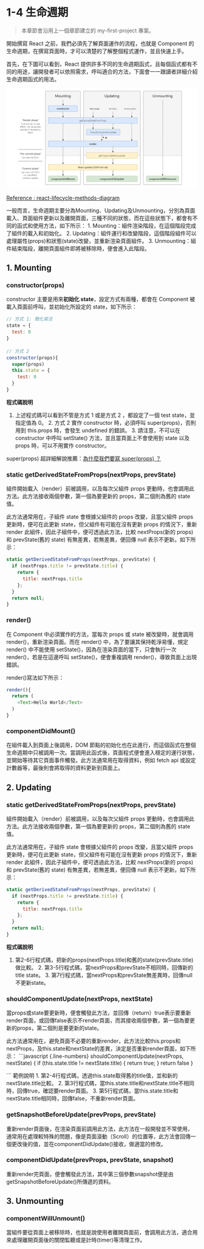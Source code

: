 # 1-4 生命週期

> 本章節會沿用上一個章節建立的 my-first-project 專案。

開始撰寫 React 之前，我們必須先了解頁面運作的流程，也就是 Component 的生命週期，在撰寫頁面時，才可以清楚的了解整個程式運作，並且快速上手。

首先，在下圖可以看到，React 提供許多不同的生命週期函式，且每個函式都有不同的用途，讓開發者可以依照需求，呼叫適合的方法，下面會一一跟讀者詳細介紹生命週期函式的用法。

![lifecycle](https://github.com/weichinhsu/react-implement/blob/master/images/ch1/lifecycle.PNG?raw=true)

[Reference : react-lifecycle-methods-diagram](https://projects.wojtekmaj.pl/react-lifecycle-methods-diagram/)

一般而言，生命週期主要分為Mounting、Updating及Unmounting，分別為頁面載入、頁面組件更新以及離開頁面，三種不同的狀態，而在這些狀態下，都會有不同的函式和使用方法，如下所示： 1. Mounting：組件渲染階段，在這個階段完成了組件的載入和初始化。 2. Updating：組件運行和改變階段，這個階段組件可以處理屬性\(props\)和狀態\(state\)改變，並重新渲染頁面組件。 3. Unmounting：組件結束階段，離開頁面組件即將被移除時，便會進入此階段。

## 1. Mounting

### constructor\(props\)

constructor 主要是用來**初始化 state**，設定方式有兩種，都會在 Component 被載入頁面前呼叫，並初始化所設定的 state，如下所示：

```javascript
// 方式 1: 簡化寫法
state = {
  test: 0
}

// 方式 2
constructor(props){
  super(props)
  this.state = {
    test: 0
  }
}
```

**程式碼說明**   
 1. 上述程式碼可以看到不管是方式 1 或是方式 2 ，都設定了一個 test state，並指定值為 0。 2. 方式 2 實作 constructor 時，必須呼叫 super\(props\)，否則用到 this.props 時，會發生 undefined 的錯誤。 3. 請注意，不可以在 constructor 中呼叫 setState\(\) 方法，並且當頁面上不會使用到 state 以及 props 時，可以不用實作 constructor。

super\(props\) 超詳細解說推薦：[為什麼我們要寫 super\(props\) ？](https://overreacted.io/zh-hant/why-do-we-write-super-props/)

### static getDerivedStateFromProps\(nextProps, prevState\)

組件開始載入（render）前被調用，以及每次父組件 props 更動時，也會調用此方法。此方法接收兩個參數，第一個為要更新的 props，第二個則為舊的 state 值。

此方法通常用在，子組件 state 會根據父組件的 props 改變，且當父組件 props 更新時，便可在此更新 state，但父組件有可能在沒有更新 props 的情況下，重新 render 此組件，因此子組件中，便可透過此方法，比較 nextProps\(新的 props\) 和 prevState\(舊的 state\) 有無差異，若無差異，便回傳 null 表示不更新。如下所示：

```javascript
static getDerivedStateFromProps(nextProps, prevState) {
  if (nextProps.title != prevState.title) {
    return {
      title: nextProps.title 
    };
  }
  return null;
}
```

### render\(\)

在 Component 中必須實作的方法，當每次 props 或 state 被改變時，就會調用 render\(\)，重新渲染頁面。而在 render\(\) 中，為了要讓其保持乾淨易懂，規定 render\(\) 中不能使用 setState\(\)，因為在渲染頁面的當下，只會執行一次 render\(\)，若是在這邊呼叫 setState\(\)，便會重複調用 render\(\)，導致頁面上出現錯誤。

render\(\)寫法如下所示：

```javascript
render(){
  return (
    <Text>Hello World</Text>
  )
}
```

### componentDidMount\(\)

在組件載入到頁面上後調用，DOM 節點的初始化也在此進行，而這個函式在整個生命週期中只被調用一次。當調用此函式後，頁面程式便會進入穩定的運行狀態，並開始等待其它頁面事件觸發。此方法通常用在取得資料，例如 fetch api 或設定計數器等，最後則會將取得的資料更新到頁面上。

## 2. Updating

### static getDerivedStateFromProps\(nextProps, prevState\)

組件開始載入（render）前被調用，以及每次父組件 props 更動時，也會調用此方法。此方法接收兩個參數，第一個為要更新的 props，第二個則為舊的 state 值。

此方法通常用在，子組件 state 會根據父組件的 props 改變，且當父組件 props 更新時，便可在此更新 state，但父組件有可能在沒有更新 props 的情況下，重新 render 此組件，因此子組件中，便可透過此方法，比較 nextProps\(新的 props\) 和 prevState\(舊的 state\) 有無差異，若無差異，便回傳 null 表示不更新。如下所示：

```javascript
static getDerivedStateFromProps(nextProps, prevState) {
  if (nextProps.title != prevState.title) {
    return {
      title: nextProps.title 
    };
  }
  return null;
}
```

**程式碼說明**   
 1. 第2-6行程式碼，把新的props\(nextProps.title\)和舊的state\(prevState.title\)做比較。 2. 第3-5行程式碼，當nextProps和prevState不相同時，回傳新的title state。 3. 第7行程式碼，當nextProps和prevState無差異時，回傳null不更新state。

### shouldComponentUpdate\(nextProps, nextState\)

當props或state要更新時，便會觸發此方法，並回傳（return）true表示要重新render頁面，或回傳false表示不render頁面，而其接收兩個參數，第一個為要更新的props，第二個則是要更新的state。

此方法通常用在，避免頁面不必要的重新render，此方法比較this.props和nextProps，及this.state和nextState的差異，決定是否重新render頁面，如下所示： \`\`\`javascript {.line-numbers} shouldComponentUpdate\(nextProps, nextState\) { if \(this.state.title != nextState.title\) { return true; } return false }

\`\`\` 範例說明 1. 第2-4行程式碼，透過this.state取得舊的title值，並和新的nextState.title比較。 2. 第3行程式碼，當this.state.title和nextState.title不相同時，回傳true，確認要render頁面。 3. 第5行程式碼，當this.state.title和nextState.title相同時，回傳false，不重新render頁面。

### getSnapshotBeforeUpdate\(prevProps, prevState\)

重新render頁面後，在渲染頁面前調用此方法，此方法在一般開發並不常使用，通常用在處理較特殊的問題，像是頁面滾動（Scroll）的位置等，此方法會回傳一個更改後的值，並在componentDidUpdate\(\)接收，做適當的修改。

### componentDidUpdate\(prevProps, prevState, snapshot\)

重新render完頁面，便會觸發此方法，其中第三個參數snapshot便是由getSnapshotBeforeUpdate\(\)所傳遞的資料。

## 3. Unmounting

### componentWillUnmount\(\)

當組件要從頁面上被移除時，也就是說使用者離開頁面前，會調用此方法，適合用來處理離開頁面後的關閉監聽或是計時\(timer\)等清理工作。

